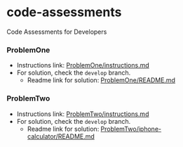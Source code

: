 # code-assessments
Code Assessments for Developers


 ### ProblemOne
 - Instructions link: [ProblemOne/instructions.md](ProblemOne/instructions.md)
 - For solution, check the `develop` branch.
   - Readme link for solution: [ProblemOne/README.md](ProblemOne/README.md)


### ProblemTwo
  - Instructions link: [ProblemTwo/instructions.md](ProblemTwo/instructions.md)
  - For solution, check the `develop` branch.
    - Readme link for solution: [ProblemTwo/iphone-calculator/README.md](ProblemTwo/iphone-calculator/README.md)

